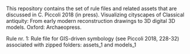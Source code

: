 This repository contains the set of rule files and related assets that are discussed in C. Piccoli 2018 (in press). Visualizing cityscapes of Classical antiquity: From early modern reconstruction drawings to 3D digital 3D models. Oxford: Archaeopress.

Rule nr. 1: Rule file for GIS-driven symbology (see Piccoli 2018, 228-32) associated with zipped folders: assets_1 and models_1
